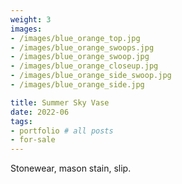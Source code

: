 ```yaml
---
weight: 3
images:
- /images/blue_orange_top.jpg
- /images/blue_orange_swoops.jpg
- /images/blue_orange_swoop.jpg
- /images/blue_orange_closeup.jpg
- /images/blue_orange_side_swoop.jpg
- /images/blue_orange_side.jpg

title: Summer Sky Vase
date: 2022-06
tags:
- portfolio # all posts
- for-sale
---
```


Stonewear, mason stain, slip. 
